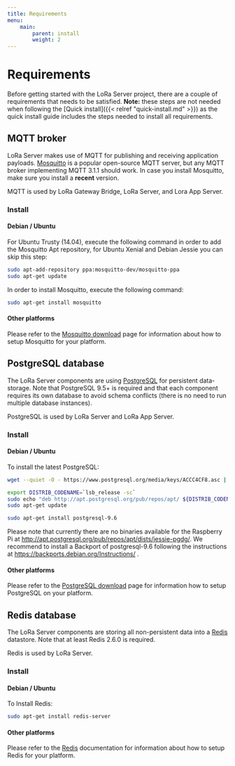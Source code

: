 ```yaml
---
title: Requirements
menu:
    main:
        parent: install
        weight: 2
---
```


# Requirements

Before getting started with the LoRa Server project, there are a couple of
requirements that needs to be satisfied.  **Note:** these steps are not needed
when following the [Quick install]({{< relref "quick-install.md" >}}) as the
quick install guide includes the steps needed to install all requirements.

## MQTT broker

LoRa Server makes use of MQTT for publishing and receiving application
payloads. [Mosquitto](http://mosquitto.org/) is a popular open-source MQTT
server, but any MQTT broker implementing MQTT 3.1.1 should work.
In case you install Mosquitto, make sure you install a **recent** version.

MQTT is used by LoRa Gateway Bridge, LoRa Server, and Lora App Server.

### Install

#### Debian / Ubuntu

For Ubuntu Trusty (14.04), execute the following command in order to add the
Mosquitto Apt repository, for Ubuntu Xenial and Debian Jessie you can skip
this step:

```bash
sudo apt-add-repository ppa:mosquitto-dev/mosquitto-ppa
sudo apt-get update
```

In order to install Mosquitto, execute the following command:

```bash
sudo apt-get install mosquitto
```

#### Other platforms

Please refer to the [Mosquitto download](https://mosquitto.org/download/) page
for information about how to setup Mosquitto for your platform.

## PostgreSQL database

The LoRa Server components are using [PostgreSQL](https://www.postgresql.org)
for persistent data-storage. Note that PostgreSQL 9.5+ is required and that
each component requires its own database to avoid schema conflicts
(there is no need to run multiple database instances).

PostgreSQL is used by LoRa Server and LoRa App Server.

### Install

#### Debian / Ubuntu

To install the latest PostgreSQL:

```bash
wget --quiet -O - https://www.postgresql.org/media/keys/ACCC4CF8.asc | sudo apt-key add -

export DISTRIB_CODENAME=`lsb_release -sc`
sudo echo "deb http://apt.postgresql.org/pub/repos/apt/ ${DISTRIB_CODENAME}-pgdg main" | sudo tee /etc/apt/sources.list.d/pgdg.list
sudo apt-get update

sudo apt-get install postgresql-9.6
```
Please note that currently there are no binaries available for the Raspberry Pi at http://apt.postgresql.org/pub/repos/apt/dists/jessie-pgdg/. We recommend to install a Backport of postgresql-9.6 following the instructions at https://backports.debian.org/Instructions/ .

#### Other platforms

Please refer to the [PostgreSQL download](https://www.postgresql.org/download/)
page for information how to setup PostgreSQL on your platform.

## Redis database

The LoRa Server components are storing all non-persistent data into a
[Redis](http://redis.io/) datastore. Note that at least Redis 2.6.0
is required.

Redis is used by LoRa Server.

### Install

#### Debian / Ubuntu

To Install Redis:

```bash
sudo apt-get install redis-server
```

#### Other platforms

Please refer to the [Redis](https://redis.io/) documentation for information
about how to setup Redis for your platform.
